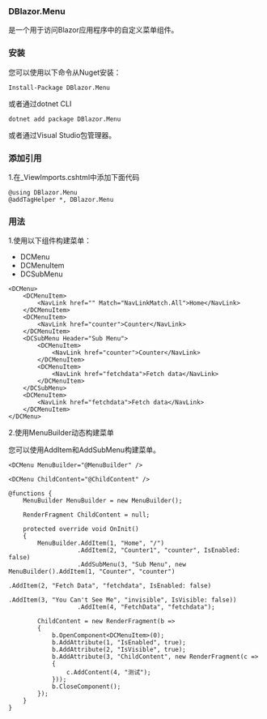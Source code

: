 ###  **DBlazor.Menu** 

是一个用于访问Blazor应用程序中的自定义菜单组件。

###  **安装** 

您可以使用以下命令从Nuget安装：

```
Install-Package DBlazor.Menu
```

或者通过dotnet CLI

```
dotnet add package DBlazor.Menu
```

或者通过Visual Studio包管理器。

###  **添加引用** 

1.在_ViewImports.cshtml中添加下面代码

```
@using DBlazor.Menu
@addTagHelper *, DBlazor.Menu
```

###  **用法**

1.使用以下组件构建菜单：
- DCMenu
- DCMenuItem
- DCSubMenu

```
<DCMenu>
    <DCMenuItem>
        <NavLink href="" Match="NavLinkMatch.All">Home</NavLink>
    </DCMenuItem>
    <DCMenuItem>
        <NavLink href="counter">Counter</NavLink>
    </DCMenuItem>
    <DCSubMenu Header="Sub Menu">
        <DCMenuItem>
            <NavLink href="counter">Counter</NavLink>
        </DCMenuItem>
        <DCMenuItem>
            <NavLink href="fetchdata">Fetch data</NavLink>
        </DCMenuItem>
    </DCSubMenu>
    <DCMenuItem>
        <NavLink href="fetchdata">Fetch data</NavLink>
    </DCMenuItem>
</DCMenu>
```

2.使用MenuBuilder动态构建菜单

您可以使用AddItem和AddSubMenu构建菜单。

```
<DCMenu MenuBuilder="@MenuBuilder" />

<DCMenu ChildContent="@ChildContent" />

@functions {
    MenuBuilder MenuBuilder = new MenuBuilder();

    RenderFragment ChildContent = null;

    protected override void OnInit()
    {
        MenuBuilder.AddItem(1, "Home", "/")
                   .AddItem(2, "Counter1", "counter", IsEnabled: false)
                   .AddSubMenu(3, "Sub Menu", new MenuBuilder().AddItem(1, "Counter", "counter")
                                                               .AddItem(2, "Fetch Data", "fetchdata", IsEnabled: false)
                                                               .AddItem(3, "You Can't See Me", "invisible", IsVisible: false))
                   .AddItem(4, "FetchData", "fetchdata");

        ChildContent = new RenderFragment(b =>
        {
            b.OpenComponent<DCMenuItem>(0);
            b.AddAttribute(1, "IsEnabled", true);
            b.AddAttribute(2, "IsVisible", true);
            b.AddAttribute(3, "ChildContent", new RenderFragment(c =>
            {
                c.AddContent(4, "测试");
            }));
            b.CloseComponent();
        });
    }
}
```